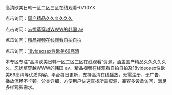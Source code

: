 高清欧美日韩一区二区三区在线观看-0710YX

点击访问：<a href="https://heiliaoe8ajia.pages.dev">国产精品久久久久久久</a>

点击访问：<a href="https://heiliaoxqkkct.pages.dev">忘忧草穿越WWW的韩国 av</a>

点击访问：<a href="https://heiliaoxwd5i8.pages.dev">精品视频在线观看自拍自拍</a>

点击访问：<a href="https://heiliaowzu4ur.pages.dev">18videosex性欧美69高清</a>

本专区专注“高清欧美日韩一区二区三区在线观看”资源，涵盖国产精品久久久久久久、忘忧草穿越WWW的韩国 av、精品视频在线观看自拍自拍及18videosex性欧美69高清等优质内容。平台每日更新，支持高清在线播放，无需注册，无广告，播放流畅不卡顿。分类详细，方便用户快速查找所需资源，兼容多设备访问，满足多样观影需求。

<span style="display:none;">[Canonical link](https://github.com/bon20250710/so71 ）</span>
